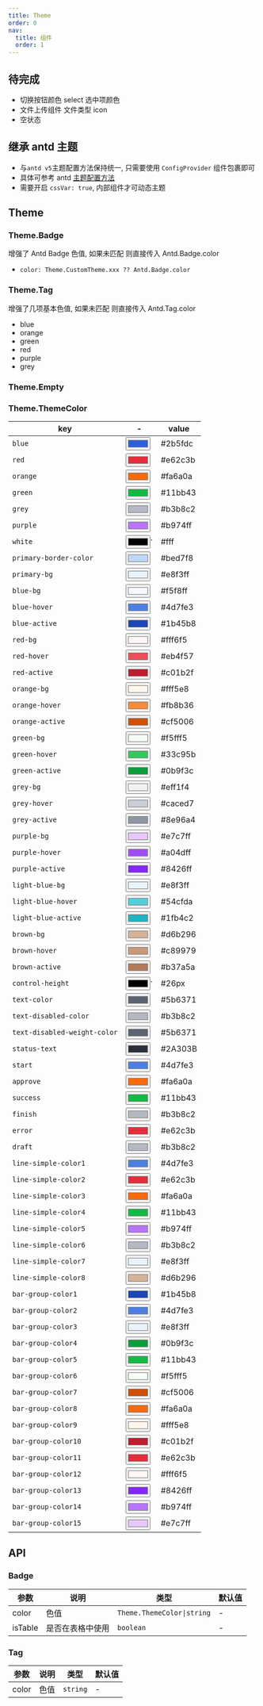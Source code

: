 ```yaml
---
title: Theme
order: 0
nav:
  title: 组件
  order: 1
---
```


## 待完成

- 切换按钮颜色 select 选中项颜色
- 文件上传组件 文件类型 icon
- 空状态

## 继承 antd 主题

- 与`antd v5`主题配置方法保持统一, 只需要使用 `ConfigProvider` 组件包裹即可
- 具体可参考 antd [主题配置方法](https://ant-design.antgroup.com/docs/react/customize-theme-cn)
- 需要开启 `cssVar: true`, 内部组件才可动态主题

<code src="./demo/index.tsx"></code>

## Theme

### Theme.Badge

增强了 Antd Badge 色值, 如果未匹配 则直接传入 Antd.Badge.color

- `color: Theme.CustomTheme.xxx ?? Antd.Badge.color`

<code src='./demo/badge.tsx'></code>

### Theme.Tag

增强了几项基本色值, 如果未匹配 则直接传入 Antd.Tag.color

- blue
- orange
- green
- red
- purple
- grey

<code src='./demo/tag.tsx'></code>

### Theme.Empty

<code src='./demo/empty.tsx'></code>

### Theme.ThemeColor

| key                          | -                                      | value   |
| ---------------------------- | -------------------------------------- | ------- |
| `blue`                       | <input type="color" value="#2b5fdc" /> | #2b5fdc |
| `red`                        | <input type="color" value="#e62c3b" /> | #e62c3b |
| `orange`                     | <input type="color" value="#fa6a0a" /> | #fa6a0a |
| `green`                      | <input type="color" value="#11bb43" /> | #11bb43 |
| `grey`                       | <input type="color" value="#b3b8c2" /> | #b3b8c2 |
| `purple`                     | <input type="color" value="#b974ff" /> | #b974ff |
| `white`                      | <input type="color" value="#fff" />`   | #fff    |
| `primary-border-color`       | <input type="color" value="#bed7f8" /> | #bed7f8 |
| `primary-bg`                 | <input type="color" value="#e8f3ff" /> | #e8f3ff |
| `blue-bg`                    | <input type="color" value="#f5f8ff" /> | #f5f8ff |
| `blue-hover`                 | <input type="color" value="#4d7fe3" /> | #4d7fe3 |
| `blue-active`                | <input type="color" value="#1b45b8" /> | #1b45b8 |
| `red-bg`                     | <input type="color" value="#fff6f5" /> | #fff6f5 |
| `red-hover`                  | <input type="color" value="#eb4f57" /> | #eb4f57 |
| `red-active`                 | <input type="color" value="#c01b2f" /> | #c01b2f |
| `orange-bg`                  | <input type="color" value="#fff5e8" /> | #fff5e8 |
| `orange-hover`               | <input type="color" value="#fb8b36" /> | #fb8b36 |
| `orange-active`              | <input type="color" value="#cf5006" /> | #cf5006 |
| `green-bg`                   | <input type="color" value="#f5fff5" /> | #f5fff5 |
| `green-hover`                | <input type="color" value="#33c95b" /> | #33c95b |
| `green-active`               | <input type="color" value="#0b9f3c" /> | #0b9f3c |
| `grey-bg`                    | <input type="color" value="#eff1f4" /> | #eff1f4 |
| `grey-hover`                 | <input type="color" value="#caced7" /> | #caced7 |
| `grey-active`                | <input type="color" value="#8e96a4" /> | #8e96a4 |
| `purple-bg`                  | <input type="color" value="#e7c7ff" /> | #e7c7ff |
| `purple-hover`               | <input type="color" value="#a04dff" /> | #a04dff |
| `purple-active`              | <input type="color" value="#8426ff" /> | #8426ff |
| `light-blue-bg`              | <input type="color" value="#e8f3ff" /> | #e8f3ff |
| `light-blue-hover`           | <input type="color" value="#54cfda" /> | #54cfda |
| `light-blue-active`          | <input type="color" value="#1fb4c2" /> | #1fb4c2 |
| `brown-bg`                   | <input type="color" value="#d6b296" /> | #d6b296 |
| `brown-hover`                | <input type="color" value="#c89979" /> | #c89979 |
| `brown-active`               | <input type="color" value="#b37a5a" /> | #b37a5a |
| `control-height`             | <input type="color" value="#26px" />`  | #26px   |
| `text-color`                 | <input type="color" value="#5b6371" /> | #5b6371 |
| `text-disabled-color`        | <input type="color" value="#b3b8c2" /> | #b3b8c2 |
| `text-disabled-weight-color` | <input type="color" value="#5b6371" /> | #5b6371 |
| `status-text`                | <input type="color" value="#2A303B" /> | #2A303B |
| `start`                      | <input type="color" value="#4d7fe3" /> | #4d7fe3 |
| `approve`                    | <input type="color" value="#fa6a0a" /> | #fa6a0a |
| `success`                    | <input type="color" value="#11bb43" /> | #11bb43 |
| `finish`                     | <input type="color" value="#b3b8c2" /> | #b3b8c2 |
| `error`                      | <input type="color" value="#e62c3b" /> | #e62c3b |
| `draft`                      | <input type="color" value="#b3b8c2" /> | #b3b8c2 |
| `line-simple-color1`         | <input type="color" value="#4d7fe3" /> | #4d7fe3 |
| `line-simple-color2`         | <input type="color" value="#e62c3b" /> | #e62c3b |
| `line-simple-color3`         | <input type="color" value="#fa6a0a" /> | #fa6a0a |
| `line-simple-color4`         | <input type="color" value="#11bb43" /> | #11bb43 |
| `line-simple-color5`         | <input type="color" value="#b974ff" /> | #b974ff |
| `line-simple-color6`         | <input type="color" value="#b3b8c2" /> | #b3b8c2 |
| `line-simple-color7`         | <input type="color" value="#e8f3ff" /> | #e8f3ff |
| `line-simple-color8`         | <input type="color" value="#d6b296" /> | #d6b296 |
| `bar-group-color1`           | <input type="color" value="#1b45b8" /> | #1b45b8 |
| `bar-group-color2`           | <input type="color" value="#4d7fe3" /> | #4d7fe3 |
| `bar-group-color3`           | <input type="color" value="#e8f3ff" /> | #e8f3ff |
| `bar-group-color4`           | <input type="color" value="#0b9f3c" /> | #0b9f3c |
| `bar-group-color5`           | <input type="color" value="#11bb43" /> | #11bb43 |
| `bar-group-color6`           | <input type="color" value="#f5fff5" /> | #f5fff5 |
| `bar-group-color7`           | <input type="color" value="#cf5006" /> | #cf5006 |
| `bar-group-color8`           | <input type="color" value="#fa6a0a" /> | #fa6a0a |
| `bar-group-color9`           | <input type="color" value="#fff5e8" /> | #fff5e8 |
| `bar-group-color10`          | <input type="color" value="#c01b2f" /> | #c01b2f |
| `bar-group-color11`          | <input type="color" value="#e62c3b" /> | #e62c3b |
| `bar-group-color12`          | <input type="color" value="#fff6f5" /> | #fff6f5 |
| `bar-group-color13`          | <input type="color" value="#8426ff" /> | #8426ff |
| `bar-group-color14`          | <input type="color" value="#b974ff" /> | #b974ff |
| `bar-group-color15`          | <input type="color" value="#e7c7ff" /> | #e7c7ff |

## API

### Badge

| 参数    | 说明             | 类型                       | 默认值 |
| ------- | ---------------- | -------------------------- | ------ |
| color   | 色值             | `Theme.ThemeColor\|string` | -      |
| isTable | 是否在表格中使用 | `boolean`                  | -      |

### Tag

| 参数  | 说明 | 类型     | 默认值 |
| ----- | ---- | -------- | ------ |
| color | 色值 | `string` | -      |
